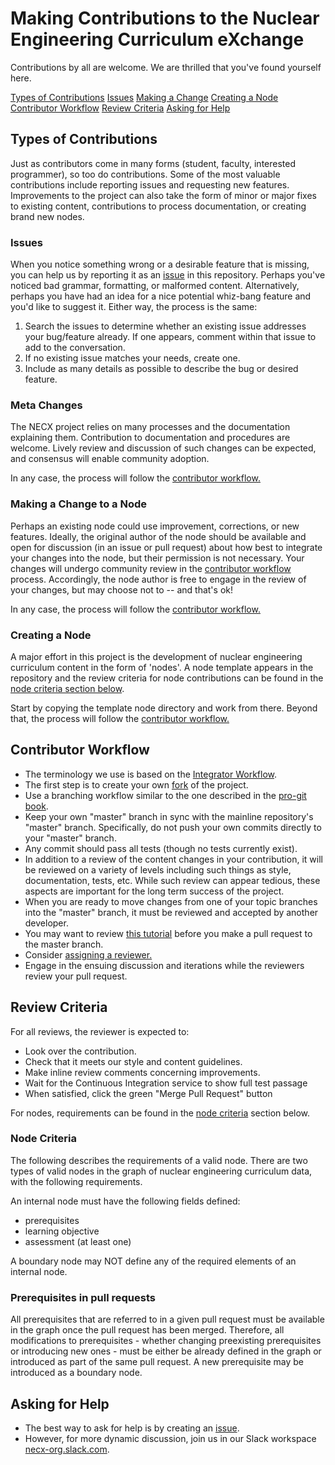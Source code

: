 # Making Contributions to the Nuclear Engineering Curriculum eXchange

Contributions by all are welcome. We are thrilled that you've found yourself here.

[Types of Contributions](#types-of-contributions)
[Issues](#issues)
[Making a Change](#making-a-change)
[Creating a Node](#creating-a-node)
[Contributor Workflow](#contributor-workflow) 
[Review Criteria](#review-criteria)
[Asking for Help](#asking-for-help)


## Types of Contributions

Just as contributors come in many forms (student, faculty, interested
programmer), so too do contributions. Some of the most valuable contributions
include reporting issues and requesting new features. Improvements to the
project can also take the form of minor or major fixes to existing content,
contributions to process documentation, or creating brand new nodes. 

### Issues

When you notice something wrong or a desirable feature that is missing, you can
help us by reporting it as an [issue](https://github.com/necx-org/nodes/issues) in this
repository. Perhaps you've noticed bad grammar, formatting, or malformed
content. Alternatively, perhaps you have had an idea for a nice potential
whiz-bang feature and you'd like to suggest it. Either way, the process is the
same:

1. Search the issues to determine whether an existing issue addresses your
   bug/feature already. If one appears, comment within that issue to add to the
   conversation. 
2. If no existing issue matches your needs, create one.
3. Include as many details as possible to describe the bug or desired feature. 

### Meta Changes

The NECX project relies on many processes and the documentation explaining
them. Contribution to documentation and procedures are welcome.  Lively review
and discussion of such changes can be expected, and consensus will enable
community adoption. 

In any case, the process will follow the [contributor workflow.](#contributor-workflow)

### Making a Change to a Node

Perhaps an existing node could use improvement, corrections, or new features.
Ideally, the original author of the node should be available and open for
discussion (in an issue or pull request) about how best to integrate your
changes into the node, but their permission is not necessary. Your changes will
undergo community review in the [contributor workflow](#contributor-workflow)
process. Accordingly, the node author is free to engage in the review of your
changes, but may choose not to -- and that's ok!  

In any case, the process will follow the [contributor workflow.](#contributor-workflow)

### Creating a Node 

A major effort in this project is the development of nuclear engineering
curriculum content in the form of 'nodes'. A node template appears in the
repository and the review criteria for node contributions can be found
in the [node criteria section below](#node-criteria). 


Start by copying the template node directory and work from there. Beyond that,
the process will follow the [contributor workflow.](#contributor-workflow)

## Contributor Workflow

- The terminology we use is based on the [Integrator Workflow](http://en.wikipedia.org/wiki/Integrator_workflow).
- The first step is to create your own [fork](https://help.github.com/articles/fork-a-repo/) of the project.
- Use a branching workflow similar to the one described in the [pro-git book](http://progit.org/book/ch3-4.html).
- Keep your own "master" branch in sync with the mainline repository's "master"
  branch. Specifically, do not push your own commits directly to your "master"
  branch.
- Any commit should pass all tests (though no tests currently exist).
- In addition to a review of the content changes in your contribution, it will
  be reviewed on a variety of levels including such things as style,
  documentation, tests, etc. While such review can appear tedious, these aspects
  are important for the long term success of the project.
- When you are ready to move changes from one of your topic branches into the
  "master" branch, it must be reviewed and accepted by another developer.
- You may want to review [this tutorial](https://help.github.com/articles/using-pull-requests/) 
  before you make a pull request to the master branch.
- Consider [assigning a reviewer.](https://help.github.com/articles/about-pull-request-reviews/)
- Engage in the ensuing discussion and iterations while the reviewers review
  your pull request.

## Review Criteria

For all reviews, the reviewer is expected to:

- Look over the contribution.
- Check that it meets our style and content guidelines.
- Make inline review comments concerning improvements.
- Wait for the Continuous Integration service to show full test passage
- When satisfied, click the green "Merge Pull Request" button

For nodes, requirements can be found in the [node criteria](#node-criteria) 
section below.

### Node Criteria

The following describes the requirements of a valid node. There are two types 
of valid nodes in the graph of nuclear engineering curriculum data, with the 
following requirements.

An internal node must have the following fields defined:
* prerequisites
* learning objective
* assessment (at least one)

A boundary node may NOT define any of the required elements of an internal
node.

### Prerequisites in pull requests

All prerequisites that are referred to in a given pull request must be
available in the graph once the pull request has been merged.  Therefore, all
modifications to prerequisites - whether changing preexisting prerequisites
or introducing new ones - must be either be already defined in the graph or
introduced as part of the same pull request.  A new prerequisite may be
introduced as a boundary node.

## Asking for Help

- The best way to ask for help is by creating an [issue](#issues). 
- However, for more dynamic discussion, join us in our Slack workspace
  [necx-org.slack.com](https://necx-org.slack.com).

